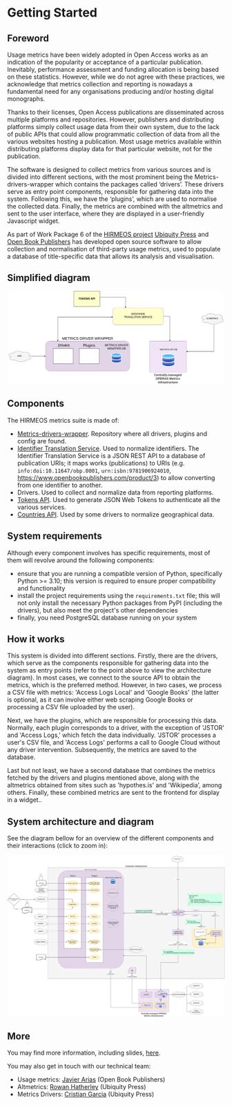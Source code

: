 # Getting Started

## Foreword
Usage metrics have been widely adopted in Open Access works as an indication of the popularity or acceptance of a particular publication. Inevitably, performance assessment and funding allocation is being based on these statistics. However, while we do not agree with these practices, we acknowledge that metrics collection and reporting is nowadays a fundamental need for any organisations producing and/or hosting digital monographs.

Thanks to their licenses, Open Access publications are disseminated across multiple platforms and repositories. However, publishers and distributing platforms simply collect usage data from their own system, due to the lack of public APIs that could allow programmatic collection of data from all the various websites hosting a publication. Most usage metrics available within distributing platforms display data for that particular website, not for the publication.

The software is designed to collect metrics from various sources and is divided into different sections, with the most prominent being the Metrics-drivers-wrapper which contains the packages called ‘drivers’. These drivers serve as entry point components, responsible for gathering data into the system. Following this, we have the ‘plugins’, which are used to normalise the collected data. Finally, the metrics are combined with the altmetrics and sent to the user interface, where they are displayed in a user-friendly Javascript widget.

As part of Work Package 6 of the [HIRMEOS project][1] [Ubiquity Press][25] and [Open Book Publishers][2] has developed open source software to allow collection and normalisation of third-party usage metrics, used to populate a database of title-specific data that allows its analysis and visualisation.

## Simplified diagram

![Simplified Diagram](/images/simplified-diagram.png)

## Components
The HIRMEOS metrics suite is made of:

- [Metrics-drivers-wrapper][22]. Repository where all drivers, plugins and config are found.
- [Identifier Translation Service][16]. Used to normalize identifiers. The Identifier Translation Service is a JSON REST API to a database of publication URIs; it maps works (publications) to URIs (e.g. `info:doi:10.11647/obp.0001`, `urn:isbn:9781906924010`, https://www.openbookpublishers.com/product/3) to allow converting from one identifier to another.
- Drivers. Used to collect and normalize data from reporting platforms.
- [Tokens API][19]. Used to generate JSON Web Tokens to authenticate all the various services.
- [Countries API][18]. Used by some drivers to normalize geographical data.

## System requirements

Although every component involves has specific requirements, most of them will revolve around the following components:
* ensure that you are running a compatible version of Python, specifically Python >= 3.10; this version is required to ensure proper compatibility and functionality
* install the project requirements using the `requirements.txt` file; this will not only install the necessary Python packages from PyPI (including the drivers), but also meet the project's other dependencies
* finally, you need PostgreSQL database running on your system

## How it works

This system is divided into different sections. Firstly, there are the drivers, which serve as the components responsible for gathering data into the system as entry points (refer to the point above to view the architecture diagram). In most cases, we connect to the source API to obtain the metrics, which is the preferred method. However, in two cases, we process a CSV file with metrics: 'Access Logs Local' and 'Google Books' (the latter is optional, as it can involve either web scraping Google Books or processing a CSV file uploaded by the user).

Next, we have the plugins, which are responsible for processing this data. Normally, each plugin corresponds to a driver, with the exception of 'JSTOR' and 'Access Logs,' which fetch the data individually. 'JSTOR' processes a user's CSV file, and 'Access Logs' performs a call to Google Cloud without any driver intervention. Subsequently, the metrics are saved to the database.

Last but not least, we have a second database that combines the metrics fetched by the drivers and plugins mentioned above, along with the altmetrics obtained from sites such as 'hypothes.is' and 'Wikipedia’, among others. Finally, these combined metrics are sent to the frontend for display in a widget..


## System architecture and diagram

See the diagram bellow for an overview of the different components and their interactions (click to zoom in):

<a href="/images/diagram.png" data-lightbox="image-1">
    <img src="/images/diagram.png" alt="A description of the image" />
</a>

## More
You may find more information, including slides, [here][15].

You may also get in touch with our technical team:<br>
- Usage metrics: [Javier Arias][20] (Open Book Publishers)<br>
- Altmetrics: [Rowan Hatherley][21] (Ubiquity Press)<br>
- Metrics Drivers: [Cristian Garcia][24] (Ubiquity Press)


[1]: https://www.hirmeos.eu "HIRMEOS"
[2]: https://www.openbookpublishers.com "Open Book Publishers"
[15]: https://www.openbookpublishers.com/section/92/1 "OA Book Usage Data"
[16]: https://metrics.operas-eu.org/docs/identifier-translation-service "Translation service"
[17]: https://ubiquity.pub
[18]: https://metrics.operas-eu.org/docs/countries-api "Countries API"
[19]: https://metrics.operas-eu.org/docs/tokens-api "Tokens API"
[20]: mailto:javi@openbookpublishers.com "Javier Arias email address"
[21]: mailto:rowan.hatherley@ubiquitypress.com "Rowan Hatherley email address"
[22]: https://gitlab.com/ubiquitypress/metrics-drivers-wrapper "Metrics Drivers repository"
[23]: https://drive.google.com/file/d/1VyCKBdm-Pt9x3pAM9YTlH3XJAQgE0Fn7/view?usp=sharing "System diagram"
[24]: mailto:cristian.garcia@ubiquitypress.com "Cristian Garcia email address"
[25]: https://ubiquity.pub "Ubiquity Press website"
